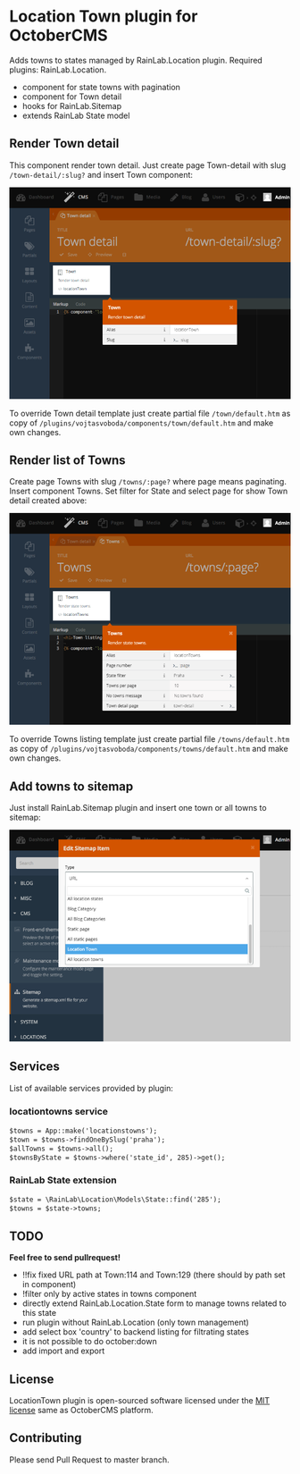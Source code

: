 # Location Town plugin for OctoberCMS

Adds towns to states managed by RainLab.Location plugin. Required plugins: RainLab.Location.

- component for state towns with pagination
- component for Town detail
- hooks for RainLab.Sitemap
- extends RainLab State model

## Render Town detail

This component render town detail. Just create page Town-detail with slug 
`/town-detail/:slug?` and insert Town component:

![Town component](assets/images/locationtowns-component-town.png)

To override Town detail template just create partial file `/town/default.htm` as copy 
of `/plugins/vojtasvoboda/components/town/default.htm` and make own changes.

## Render list of Towns

Create page Towns with slug `/towns/:page?` where page means paginating. Insert 
component Towns. Set filter for State and select page for show Town detail 
created above:

![Towns component](assets/images/locationtowns-component-towns.png)

To override Towns listing template just create partial file `/towns/default.htm` as copy 
of `/plugins/vojtasvoboda/components/towns/default.htm` and make own changes.

## Add towns to sitemap

Just install RainLab.Sitemap plugin and insert one town or all towns to sitemap:

![Towns in sitemap](assets/images/locationtowns-sitemap-integration.png)

## Services

List of available services provided by plugin:

### locationtowns service

```
$towns = App::make('locationstowns');
$town = $towns->findOneBySlug('praha');
$allTowns = $towns->all();
$townsByState = $towns->where('state_id', 285)->get();
```

### RainLab State extension

```
$state = \RainLab\Location\Models\State::find('285');
$towns = $state->towns;
```

## TODO

**Feel free to send pullrequest!**

- !!fix fixed URL path at Town:114 and Town:129 (there should by path set in component)
- !filter only by active states in towns component
- directly extend RainLab.Location.State form to manage towns related to this state
- run plugin without RainLab.Location (only town management)
- add select box 'country' to backend listing for filtrating states
- it is not possible to do october:down
- add import and export

## License

LocationTown plugin is open-sourced software licensed under the [MIT license](http://opensource.org/licenses/MIT) same as OctoberCMS platform.

## Contributing

Please send Pull Request to master branch.
